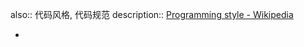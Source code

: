 also:: 代码风格, 代码规范
description:: [Programming style - Wikipedia](https://en.wikipedia.org/wiki/Programming_style)

-